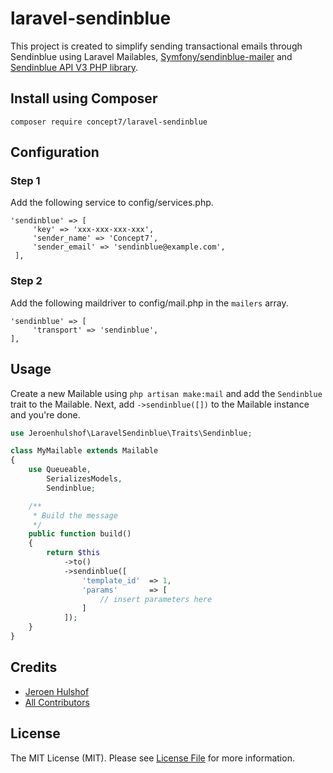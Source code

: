 # laravel-sendinblue

This project is created to simplify sending transactional emails through Sendinblue using Laravel Mailables, [Symfony/sendinblue-mailer](https://github.com/symfony/sendinblue-mailer) and [Sendinblue API V3 PHP library](https://github.com/sendinblue/APIv3-php-library).

## Install using Composer

```
composer require concept7/laravel-sendinblue
```

## Configuration

### Step 1

Add the following service to config/services.php.

```
'sendinblue' => [
     'key' => 'xxx-xxx-xxx-xxx',
     'sender_name' => 'Concept7',
     'sender_email' => 'sendinblue@example.com',
 ],
```

### Step 2

Add the following maildriver to config/mail.php in the ```mailers``` array.

```
'sendinblue' => [
     'transport' => 'sendinblue',
],
```

## Usage

Create a new Mailable using ```php artisan make:mail``` and add the ```Sendinblue``` trait to the Mailable. Next, add ```->sendinblue([])``` to the Mailable instance and you're done. 

```php
use Jeroenhulshof\LaravelSendinblue\Traits\Sendinblue;

class MyMailable extends Mailable
{
    use Queueable, 
        SerializesModels, 
        Sendinblue;

    /**
     * Build the message
     */
    public function build()
    {
        return $this
            ->to()
            ->sendinblue([
                'template_id'  => 1,
                'params'       => [
                    // insert parameters here
                ]
            ]);
    }
}
```


## Credits

- [Jeroen Hulshof](https://github.com/concept7)
- [All Contributors](../../contributors)

## License

The MIT License (MIT). Please see [License File](LICENSE.md) for more information.
